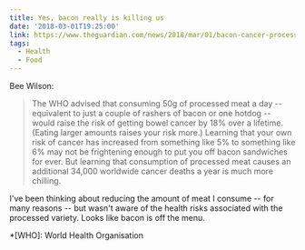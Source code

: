 ```yaml
---
title: Yes, bacon really is killing us
date: '2018-03-01T19:25:00'
link: https://www.theguardian.com/news/2018/mar/01/bacon-cancer-processed-meats-nitrates-nitrites-sausages
tags:
  - Health
  - Food
---
```

Bee Wilson:

> The WHO advised that consuming 50g of processed meat a day -- equivalent to just a couple of rashers of bacon or one hotdog -- would raise the risk of getting bowel cancer by 18% over a lifetime. (Eating larger amounts raises your risk more.) Learning that your own risk of cancer has increased from something like 5% to something like 6% may not be frightening enough to put you off bacon sandwiches for ever. But learning that consumption of processed meat causes an additional 34,000 worldwide cancer deaths a year is much more chilling.

I've been thinking about reducing the amount of meat I consume -- for many reasons -- but wasn't aware of the health risks associated with the processed variety. Looks like bacon is off the menu.

*[WHO]: World Health Organisation
